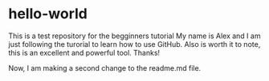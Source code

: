 # hello-world
This is a test repository for the begginners tutorial
My name is Alex and I am just following the turorial to learn how to use GitHub. Also is worth it to note, this is an excellent and powerful tool. Thanks!

Now, I am making a second change to the readme.md file.

